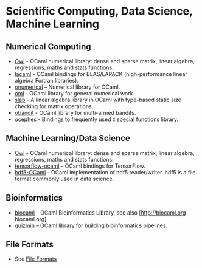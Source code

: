 # Scientific Computing, Data Science, Machine Learning

## Numerical Computing

* [Owl](https://github.com/ryanrhymes/owl)  - OCaml numerical library: dense and sparse matrix, linear algebra, regressions, maths and stats functions.
* [lacaml](https://mmottl.github.io/lacaml/)  - OCaml bindings for BLAS/LAPACK (high-performance linear algebra Fortran libraries).
* [onumerical](https://github.com/cheshire/onumerical)  – Numerical library for OCaml.
* [oml](https://github.com/hammerlab/oml)  - OCaml library for general numerical work.
* [slap](https://github.com/akabe/slap)  - A linear algebra library in OCaml with type-based static size checking for matrix operations.
* [obandit](http://freux.fr/oss/obandit.html)  - OCaml library for multi-armed bandits.
* [ocephes](https://github.com/rleonid/ocephes)  - Bindings to frequently used `C` special functions library.


## Machine Learning/Data Science

* [Owl](https://github.com/ryanrhymes/owl)  - OCaml numerical library: dense and sparse matrix, linear algebra, regressions, maths and stats functions.
* [tensorflow-ocaml](https://github.com/LaurentMazare/tensorflow-ocaml)  – OCaml bindings for TensorFlow.
* [hdf5-OCaml](https://github.com/vbrankov/hdf5-ocaml)  - OCaml implementation of hdf5 reader/writer. hdf5 is a file format commonly used in data science.

## Bioinformatics

* [biocaml](https://github.com/biocaml/biocaml)  – OCaml Bioinformatics Library, see also [http://biocaml.org biocaml.org]
* [guizmin](https://github.com/pveber/guizmin)  – OCaml library for building bioinformatics pipelines.

## File Formats
* See [File Formats](file_formats.md#data-science)
